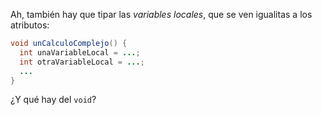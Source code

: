 Ah, también hay que tipar las _variables locales_, que se ven igualitas a los atributos:

```java 
void unCalculoComplejo() {
  int unaVariableLocal = ...;
  int otraVariableLocal = ...;
  ...
}
```

¿Y qué hay del `void`?